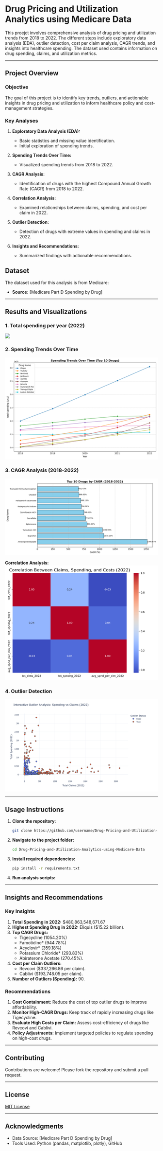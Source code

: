 # Drug Pricing and Utilization Analytics using Medicare Data

This proejct involves comprehensive analysis of drug pricing and utilization trends from 2018 to 2022. The different steps include exploratory data analysis (EDA), outlier detection, cost per claim analysis, CAGR trends, and insights into healthcare spending. The dataset used contains information on drug spending, claims, and utilization metrics.

---

## Project Overview

### **Objective**
The goal of this project is to identify key trends, outliers, and actionable insights in drug pricing and utilization to inform healthcare policy and cost-management strategies.

### **Key Analyses**
1. **Exploratory Data Analysis (EDA):**
   - Basic statistics and missing value identification.
   - Initial exploration of spending trends.

2. **Spending Trends Over Time:**
   - Visualized spending trends from 2018 to 2022.

3. **CAGR Analysis:**
   - Identification of drugs with the highest Compound Annual Growth Rate (CAGR) from 2018 to 2022.

4. **Correlation Analysis:**
   - Examined relationships between claims, spending, and cost per claim in 2022.

5. **Outlier Detection:**
   - Detection of drugs with extreme values in spending and claims in 2022.

6. **Insights and Recommendations:**
   - Summarized findings with actionable recommendations.

## Dataset

The dataset used for this analysis is from Medicare:
- **Source:** [Medicare Part D Spending by Drug]

---


## Results and Visualizations

### **1. Total spending per year (2022)**
![](images/cost_per_claim_analysis.png)

### **2. Spending Trends Over Time**
![](graphs/spending_trends_over_time.png)

### **3. CAGR Analysis (2018-2022)**
![](graphs/Top10_Drugs_by_Compound_Annual_Growth_Rate(2018-2022).png)

**Correlation Analysis:**
![](graphs/correlation_between_claims_spending_and_costs.png)

### **4. Outlier Detection**
![](graphs/Outlier.png)

---

## Usage Instructions

1. **Clone the repository:**
   ```bash
   git clone https://github.com/username/Drug-Pricing-and-Utilization-Analysis-using-Medicare-Data.git
   ```

2. **Navigate to the project folder:**
   ```bash
   cd Drug-Pricing-and-Utilization-Analytics-using-Medicare-Data
   ```

3. **Install required dependencies:**
   ```bash
   pip install -r requirements.txt
   ```

4. **Run analysis scripts:**

---

## Insights and Recommendations

### **Key Insights**
1. **Total Spending in 2022:** $480,863,548,671.67
2. **Highest Spending Drug in 2022:** Eliquis ($15.22 billion).
3. **Top CAGR Drugs:**
   - Tigecycline (1054.20%)
   - Famotidine* (944.78%)
   - Acyclovir* (359.18%)
   - Potassium Chloride* (293.83%)
   - Abiraterone Acetate (270.45%).
4. **Cost per Claim Outliers:**
   - Revcovi ($337,266.86 per claim).
   - Cablivi ($193,748.05 per claim).
5. **Number of Outliers (Spending):** 90.

### **Recommendations**
1. **Cost Containment:** Reduce the cost of top outlier drugs to improve affordability.
2. **Monitor High-CAGR Drugs:** Keep track of rapidly increasing drugs like Tigecycline.
3. **Evaluate High Costs per Claim:** Assess cost-efficiency of drugs like Revcovi and Cablivi.
4. **Policy Adjustments:** Implement targeted policies to regulate spending on high-cost drugs.

---

## Contributing

Contributions are welcome! Please fork the repository and submit a pull request.

---

## License

[MIT License](LICENSE)

---

## Acknowledgments

- Data Source: [Medicare Part D Spending by Drug]
- Tools Used: Python (pandas, matplotlib, plotly), GitHub

